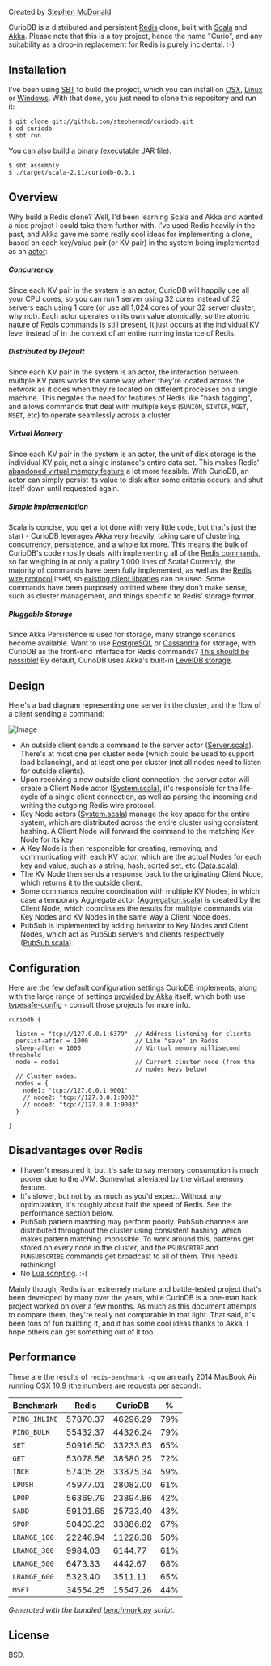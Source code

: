 Created by [Stephen McDonald][twitter]

CurioDB is a distributed and persistent [Redis][redis] clone, built
with [Scala][scala] and [Akka][akka]. Please note that this is a toy
project, hence the name "Curio", and any suitability as a drop-in
replacement for Redis is purely incidental. :-)

## Installation

I've been using [SBT][sbt] to build the project, which you can install
on [OSX][sbt-osx], [Linux][sbt-linux] or [Windows][sbt-windows]. With
that done, you just need to clone this repository and run it:

```
$ git clone git://github.com/stephenmcd/curiodb.git
$ cd curiodb
$ sbt run
```

You can also build a binary (executable JAR file):

```
$ sbt assembly
$ ./target/scala-2.11/curiodb-0.0.1
```

## Overview

Why build a Redis clone? Well, I'd been learning Scala and Akka and
wanted a nice project I could take them further with. I've used Redis
heavily in the past, and Akka gave me some really cool ideas for
implementing a clone, based on each key/value pair (or KV pair) in the
system being implemented as an [actor][actor-model]:

##### Concurrency

Since each KV pair in the system is an actor, CurioDB will happily use
all your CPU cores, so you can run 1 server using 32 cores instead of
32 servers each using 1 core (or use all 1,024 cores of your 32 server
cluster, why not). Each actor operates on its own value atomically,
so the atomic nature of Redis commands is still present, it just occurs
at the individual KV level instead of in the context of an entire
running instance of Redis.

##### Distributed by Default

Since each KV pair in the system is an actor, the interaction between
multiple KV pairs works the same way when they're located across the
network as it does when they're located on different processes on a
single machine. This negates the need for features of Redis like "hash
tagging", and allows commands that deal with multiple keys (`SUNION`,
`SINTER`, `MGET`, `MSET`, etc) to operate seamlessly across a cluster.

##### Virtual Memory

Since each KV pair in the system is an actor, the unit of disk storage
is the individual KV pair, not a single instance's entire data
set. This makes Redis' [abandoned virtual memory feature][redis-vm] a
lot more feasible. With CurioDB, an actor can simply persist its value
to disk after some criteria occurs, and shut itself down until
requested again.

##### Simple Implementation

Scala is concise, you get a lot done with very little code, but that's
just the start - CurioDB leverages Akka very heavily, taking care of
clustering, concurrency, persistence, and a whole lot more. This means
the bulk of CurioDB's code mostly deals with implementing all of the
[Redis commands][redis-commands], so far weighing in at only a paltry
1,000 lines of Scala! Currently, the majority of commands have been
fully implemented, as well as the [Redis wire protocol][redis-protocol]
itself, so [existing client libraries][redis-clients] can be used. Some
commands have been purposely omitted where they don't make sense, such
as cluster management, and things specific to Redis' storage format.

##### Pluggable Storage

Since Akka Persistence is used for storage, many strange scenarios
become available. Want to use [PostgreSQL][postgresql] or
[Cassandra][cassandra] for storage, with CurioDB as the front-end
interface for Redis commands? [This should be possible!][storage-backends]
By default, CurioDB uses Akka's built-in [LevelDB storage][leveldb-storage].

## Design

Here's a bad diagram representing one server in the cluster, and the
flow of a client sending a command:

![Image](http://i.imgur.com/9KkP9uZ.png)

* An outside client sends a command to the server actor
  ([Server.scala][server-source]). There's at most one per cluster node
  (which could be used to support load balancing), and at least one per
  cluster (not all nodes need to listen for outside clients).
* Upon receiving a new outside client connection, the server actor will
  create a Client Node actor ([System.scala][system-source]), it's
  responsible for the life-cycle of a single client connection, as well
  as parsing the incoming and writing the outgoing Redis wire protocol.
* Key Node actors ([System.scala][system-source]) manage the key space
  for the entire system, which are distributed across the entire
  cluster using consistent hashing. A Client Node will forward the
  command to the matching Key Node for its key.
* A Key Node is then responsible for creating, removing, and
  communicating with each KV actor, which are the actual Nodes for each
  key and value, such as a string, hash, sorted set, etc
  ([Data.scala][data-source]).
* The KV Node then sends a response back to the originating Client
  Node, which returns it to the outside client.
* Some commands require coordination with multiple KV Nodes, in which
  case a temporary Aggregate actor
  ([Aggregation.scala][aggregation-source]) is created by the Client
  Node, which coordinates the results for multiple commands via Key
  Nodes and KV Nodes in the same way a Client Node does.
* PubSub is implemented by adding behavior to Key Nodes and Client
  Nodes, which act as PubSub servers and clients respectively
  ([PubSub.scala][pubsub-source]).

## Configuration

Here are the few default configuration settings CurioDB implements,
along with the large range of settings [provided by Akka][akka-config]
itself, which both use [typesafe-config][typesafe-config] -
consult those projects for more info.

```
curiodb {

  listen = "tcp://127.0.0.1:6379"  // Address listening for clients
  persist-after = 1000             // Like "save" in Redis
  sleep-after = 1000               // Virtual memory millisecond threshold
  node = node1                     // Current cluster node (from the
                                   // nodes keys below)
  // Cluster nodes.
  nodes = {
    node1: "tcp://127.0.0.1:9001"
    // node2: "tcp://127.0.0.1:9002"
    // node3: "tcp://127.0.0.1:9003"
  }

}
```

## Disadvantages over Redis

* I haven't measured it, but it's safe to say memory consumption is
  much poorer due to the JVM. Somewhat alleviated by the virtual memory
  feature.
* It's slower, but not by as much as you'd expect. Without any
  optimization, it's roughly about half the speed of Redis. See the
  performance section below.
* PubSub pattern matching may perform poorly. PubSub channels are
  distributed throughout the cluster using consistent hashing, which
  makes pattern matching impossible. To work around this, patterns get
  stored on every node in the cluster, and the `PSUBSCRIBE` and
  `PUNSUBSCRIBE` commands get broadcast to all of them. This needs
  rethinking!
* No [Lua scripting][lua-scripting]. :-(

Mainly though, Redis is an extremely mature and battle-tested project
that's been developed by many over the years, while CurioDB is a
one-man hack project worked on over a few months. As much as this
document attempts to compare them, they're really not comparable in
that light. That said, it's been tons of fun building it, and it has
some cool ideas thanks to Akka. I hope others can get something out of
it too.

## Performance

These are the results of `redis-benchmark -q` on an early 2014
MacBook Air running OSX 10.9 (the numbers are requests per second):

Benchmark      | Redis    | CurioDB  | %
---------------|----------|----------|----
`PING_INLINE`  | 57870.37 | 46296.29 | 79%
`PING_BULK`    | 55432.37 | 44326.24 | 79%
`SET`          | 50916.50 | 33233.63 | 65%
`GET`          | 53078.56 | 38580.25 | 72%
`INCR`         | 57405.28 | 33875.34 | 59%
`LPUSH`        | 45977.01 | 28082.00 | 61%
`LPOP`         | 56369.79 | 23894.86 | 42%
`SADD`         | 59101.65 | 25733.40 | 43%
`SPOP`         | 50403.23 | 33886.82 | 67%
`LRANGE_100`   | 22246.94 | 11228.38 | 50%
`LRANGE_300`   |  9984.03 |  6144.77 | 61%
`LRANGE_500`   |  6473.33 |  4442.67 | 68%
`LRANGE_600`   |  5323.40 |  3511.11 | 65%
`MSET`         | 34554.25 | 15547.26 | 44%

*Generated with the bundled [benchmark.py][benchmark-script] script.*

## License

BSD.

[twitter]: http://twitter.com/stephen_mcd
[scala]: http://www.scala-lang.org/
[akka]: http://akka.io/
[sbt]: http://www.scala-sbt.org/
[sbt-osx]: http://www.scala-sbt.org/0.13/tutorial/Installing-sbt-on-Mac.html
[sbt-linux]: http://www.scala-sbt.org/0.13/tutorial/Installing-sbt-on-Linux.html
[sbt-windows]: http://www.scala-sbt.org/0.13/tutorial/Installing-sbt-on-Windows.html
[redis]: http://redis.io/
[actor-model]: https://en.wikipedia.org/wiki/Actor_model
[redis-vm]: http://redis.io/topics/virtual-memory
[redis-commands]: http://redis.io/commands
[redis-protocol]: http://redis.io/topics/protocol
[redis-clients]: http://redis.io/clients
[postgresql]: http://www.postgresql.org/
[cassandra]: http://cassandra.apache.org/
[storage-backends]: http://akka.io/community/#snapshot-plugins
[leveldb-storage]: http://doc.akka.io/docs/akka/snapshot/scala/persistence.html#Local_snapshot_store
[server-source]: https://github.com/stephenmcd/curiodb/blob/master/src/main/scala/Server.scala
[system-source]: https://github.com/stephenmcd/curiodb/blob/master/src/main/scala/System.scala
[data-source]: https://github.com/stephenmcd/curiodb/blob/master/src/main/scala/Data.scala
[aggregation-source]: https://github.com/stephenmcd/curiodb/blob/master/src/main/scala/Aggregation.scala
[pubsub-source]: https://github.com/stephenmcd/curiodb/blob/master/src/main/scala/PubSub.scala
[akka-config]: http://doc.akka.io/docs/akka/snapshot/general/configuration.html#listing-of-the-reference-configuration
[typesafe-config]: https://github.com/typesafehub/config#standard-behavior
[lua-scripting]: http://redis.io/commands/eval
[benchmark-script]: https://github.com/stephenmcd/curiodb/blob/master/benchmark.py
